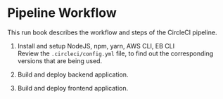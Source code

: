 # Pipeline Workflow

This run book describes the workflow and steps of the CircleCI pipeline.

1. Install and setup NodeJS, npm, yarn, AWS CLI, EB CLI  
   Review the `.circleci/config.yml` file, to find out the corresponding versions that are being used.

2. Build and deploy backend application.

3. Build and deploy frontend application.
